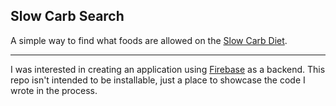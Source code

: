 ## Slow Carb Search

A simple way to find what foods are allowed on the [Slow Carb
Diet](http://en.wikipedia.org/wiki/Slow-Carb_Diet). 

----

I was interested in creating an application using [Firebase](https://www.firebase.com/) as a backend.
This repo isn't intended to be installable, just a place to showcase the code I wrote in the process.
 
